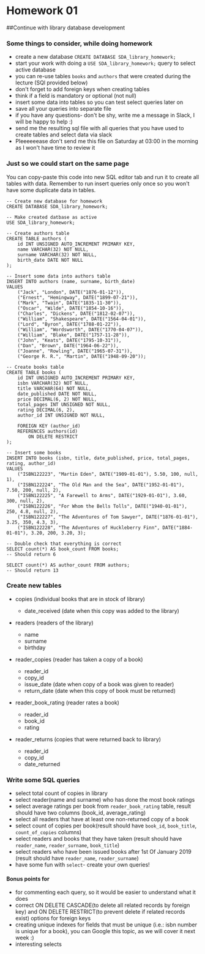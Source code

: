 # Homework 01
##Continue with library database development

### Some things to consider, while doing homework
- create a new database `CREATE DATABASE SDA_library_homework;`
- start your work with doing a ```USE SDA_library_homework;``` query to select active database
- you can re-use tables `books` and `authors` that were created during the lecture (SQl provided below)
- don't forget to add foreign keys when creating tables
- think if a field is mandatory or optional (not null) 
- insert some data into tables so you can test select queries later on 
- save all your queries into separate file
- if you have any questions- don't be shy, write me a message in Slack, I will be happy to help :)
- send me the resulting sql file with all queries that you have used to create tables and select data via slack
- Pleeeeeease don't send me this file on Saturday at 03:00 in the morning as I won't have time to review it

### Just so we could start on the same page
You can copy-paste this code into new SQL editor tab and run it to create all tables with data. Remember to run insert queries only once so you won't have some duplicate data in tables.
```
-- Create new database for homework
CREATE DATABASE SDA_library_homework;

-- Make created datbase as active
USE SDA_library_homework;

-- Create authors table
CREATE TABLE authors (
    id INT UNSIGNED AUTO_INCREMENT PRIMARY KEY,
    name VARCHAR(32) NOT NULL,
    surname VARCHAR(32) NOT NULL,
    birth_date DATE NOT NULL
);

-- Insert some data into authors table
INSERT INTO authors (name, surname, birth_date) 
VALUES 
    ("Jack", "London", DATE("1876-01-12")),
    ("Ernest", "Hemingway", DATE("1899-07-21")), 
    ("Mark", "Twain", DATE("1835-11-30")),
    ("Oscar", "Wilde", DATE("1854-10-16")),
    ("Charles", "Dickens", DATE("1812-02-07")),
    ("William", "Shakespeare", DATE("1564-04-01")),
    ("Lord", "Byron", DATE("1788-01-22")),
    ("William", "Wordsworth", DATE("1770-04-07")),
    ("William", "Blake", DATE("1757-11-28")),
    ("John", "Keats", DATE("1795-10-31")),
    ("Dan", "Brown", DATE("1964-06-22")),
    ("Joanne", "Rowling", DATE("1965-07-31")),
    ("George R. R.", "Martin", DATE("1948-09-20"));

-- Create books table
CREATE TABLE books (
    id INT UNSIGNED AUTO_INCREMENT PRIMARY KEY,
    isbn VARCHAR(32) NOT NULL,
    title VARCHAR(64) NOT NULL,
    date_published DATE NOT NULL,
    price DECIMAL(6, 2) NOT NULL,
    total_pages INT UNSIGNED NOT NULL,
    rating DECIMAL(6, 2),
    author_id INT UNSIGNED NOT NULL,
    
    FOREIGN KEY (author_id) 
    REFERENCES authors(id) 
		ON DELETE RESTRICT
);

-- Insert some books
INSERT INTO books (isbn, title, date_published, price, total_pages, rating, author_id)
VALUES
    ("ISBN122223", "Martin Eden", DATE("1909-01-01"), 5.50, 100, null, 1),
    ("ISBN122224", "The Old Man and the Sea", DATE("1952-01-01"), 7.50, 200, null, 2),
    ("ISBN122225", "A Farewell to Arms", DATE("1929-01-01"), 3.60, 300, null, 2),
    ("ISBN122226", "For Whom the Bells Tolls", DATE("1940-01-01"), 250, 4.8, null, 2),
    ("ISBN122227", "The Adventures of Tom Sawyer", DATE("1876-01-01"), 3.25, 350, 4.3, 3),
    ("ISBN122228", "The Adventures of Huckleberry Finn", DATE("1884-01-01"), 3.20, 200, 3.20, 3);

-- Double check that everything is correct
SELECT count(*) AS book_count FROM books;
-- Should return 6

SELECT count(*) AS author_count FROM authors; 
-- Should return 13
```


### Create new tables
- copies (individual books that are in stock of library)
    - date_received (date when this copy was added to the library)

- readers (readers of the library)
    - name
    - surname
    - birthday

- reader_copies (reader has taken a copy of a book)
    - reader_id
    - copy_id
    - issue_date (date when copy of a book was given to reader)
    - return_date (date when this copy of book must be returned)

- reader_book_rating (reader rates a book)
    - reader_id
    - book_id
    - rating
    
- reader_returns (copies that were returned back to library)
    - reader_id
    - copy_id
    - date_returned

### Write some SQL queries
- select total count of copies in library
- select reader(name and surname) who has done the most book ratings
- select average ratings per book from `reader_book_rating` table, result should have two columns (book_id, average_rating)
- select all readers that have at least one non-returned copy of a book
- select count of copies per book(result should have `book_id`, `book_title`, `count_of_copies` columns)
- select readers and books that they have taken (result should have `reader_name`, `reader_surname`, `book_title`)
- select readers who have been issued books after 1st Of January 2019 (result should have `reader_name`, `reader_surname`)
- have some fun with `select`- create your own queries!

#### Bonus points for
- for commenting each query, so it would be easier to understand what it does
- correct ON DELETE CASCADE(to delete all related records by foreign key) and ON DELETE RESTRICT(to prevent delete if related records exist) options for foreign keys
- creating unique indexes for fields that must be unique (i.e.: isbn number is unique for a book), you can Google this topic, as we will cover it next week :)
- interesting selects


